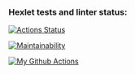 ### Hexlet tests and linter status:
[![Actions Status](https://github.com/Nesaq/frontend-project-lvl2/workflows/hexlet-check/badge.svg)](https://github.com/Nesaq/frontend-project-lvl2/actions)

[![Maintainability](https://api.codeclimate.com/v1/badges/d0f5d780f47a393e19c5/maintainability)](https://codeclimate.com/github/Nesaq/frontend-project-lvl2/maintainability)

[![My Github Actions](https://github.com/Nesaq/frontend-project-lvl1/workflows/github-action-test/badge.svg)](https://github.com/Nesaq/frontend-project-lvl1/actions)
